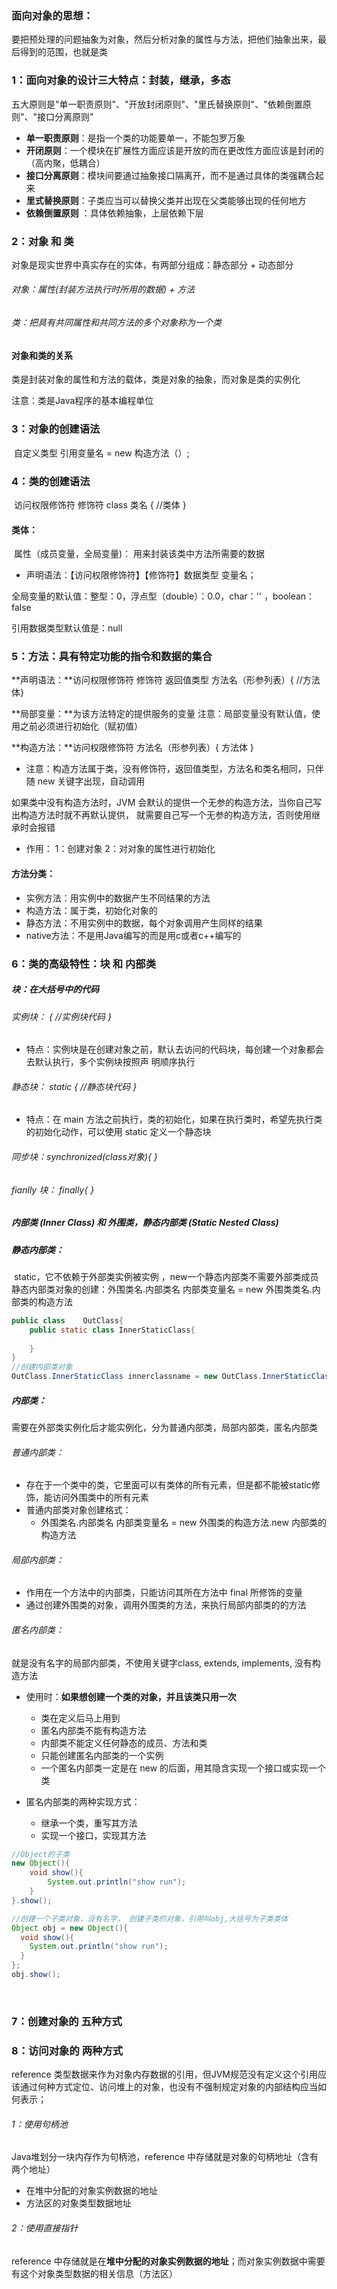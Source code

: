### 面向对象的思想：

要把预处理的问题抽象为对象，然后分析对象的属性与方法，把他们抽象出来，最后得到的范围，也就是类

### 1：面向对象的设计三大特点：封装，继承，多态

五大原则是"单一职责原则"、"开放封闭原则"、"里氏替换原则"、"依赖倒置原则"、"接口分离原则"

- **单一职责原则**：是指一个类的功能要单一，不能包罗万象
- **开闭原则**：一个模块在扩展性方面应该是开放的而在更改性方面应该是封闭的（高内聚，低耦合）
- **接口分离原则**：模块间要通过抽象接口隔离开，而不是通过具体的类强耦合起来
- **里式替换原则**：子类应当可以替换父类并出现在父类能够出现的任何地方
- **依赖倒置原则** ：具体依赖抽象，上层依赖下层



### 2：对象 和 类

对象是现实世界中真实存在的实体，有两部分组成：静态部分 + 动态部分

###### 对象：属性(封装方法执行时所用的数据) + 方法

###### 类：把具有共同属性和共同方法的多个对象称为一个类



#### 对象和类的关系

类是封装对象的属性和方法的载体，类是对象的抽象，而对象是类的实例化

注意：类是Java程序的基本编程单位

### 3：对象的创建语法 

​	自定义类型  引用变量名 = new  构造方法（）;  

### 4：类的创建语法

​	 访问权限修饰符    修饰符     class  类名    {   //类体   }

#### 类体：

​	属性（成员变量，全局变量)： 用来封装该类中方法所需要的数据

- 声明语法：【访问权限修饰符】【修饰符】数据类型 变量名；

全局变量的默认值：整型：0，浮点型（double）：0.0，char：'' ，boolean：false

引用数据类型默认值是：null



### 5：方法：具有特定功能的指令和数据的集合

**声明语法：**访问权限修饰符  修饰符   返回值类型  方法名（形参列表）{ //方法体}

**局部变量：**为该方法特定的提供服务的变量
	  注意：局部变量没有默认值，使用之前必须进行初始化（赋初值）

**构造方法：**访问权限修饰符   方法名（形参列表）{ 方法体    }

- 注意：构造方法属于类，没有修饰符，返回值类型，方法名和类名相同，只伴随 new 关键字出现，自动调用


如果类中没有构造方法时，JVM 会默认的提供一个无参的构造方法，当你自己写出构造方法时就不再默认提供，
就需要自己写一个无参的构造方法，否则使用继承时会报错

- 作用：
  		1：创建对象
    		2：对对象的属性进行初始化

#### 方法分类：

- 实例方法：用实例中的数据产生不同结果的方法
- 构造方法：属于类，初始化对象的
- 静态方法：不用实例中的数据，每个对象调用产生同样的结果
- native方法：不是用Java编写的而是用c或者c++编写的



### 6：类的高级特性：块  和  内部类

##### 块：在大括号中的代码

###### 实例块： {   //实例块代码  }

- 特点：实例块是在创建对象之前，默认去访问的代码块，每创建一个对象都会去默认执行，多个实例块按照声		   明顺序执行
  

###### 静态块：  static {   //静态块代码 }

- 特点：在 main 方法之前执行，类的初始化，如果在执行类时，希望先执行类的初始化动作，可以使用 static 定义一个静态块


###### 同步块：synchronized(class对象){ }

###### fianlly 块： finally{ }



##### 内部类 (Inner Class) 和 外围类，静态内部类 (Static Nested Class)  

##### 静态内部类：

​	static，它不依赖于外部类实例被实例 ，new一个静态内部类不需要外部类成员
静态内部类对象的创建：外围类名.内部类名  内部类变量名  = new 外围类类名.内部类的构造方法

```java
public class 	OutClass{
	public static class InnerStaticClass{
			
	}
}
//创建内部类对象
OutClass.InnerStaticClass innerclassname = new OutClass.InnerStaticClass();
```



##### 内部类：

需要在外部类实例化后才能实例化，分为普通内部类，局部内部类，匿名内部类

###### 普通内部类：

- 存在于一个类中的类，它里面可以有类体的所有元素，但是都不能被static修饰，能访问外围类中的所有元素
- 普通内部类对象创建格式：
  - 外围类名.内部类名  内部类变量名 = new 外围类的构造方法.new 内部类的构造方法

###### 局部内部类：

- 作用在一个方法中的内部类，只能访问其所在方法中 final 所修饰的变量
- 通过创建外围类的对象，调用外围类的方法，来执行局部内部类的的方法

###### 匿名内部类：

就是没有名字的局部内部类，不使用关键字class, extends, implements, 没有构造方法

- 使用时：**如果想创建一个类的对象，并且该类只用一次**
  - 类在定义后马上用到
  - 匿名内部类不能有构造方法
  - 内部类不能定义任何静态的成员、方法和类
  - 只能创建匿名内部类的一个实例
  - 一个匿名内部类一定是在 new 的后面，用其隐含实现一个接口或实现一个类

- 匿名内部类的两种实现方式：
  - 继承一个类，重写其方法
  - 实现一个接口，实现其方法

```java
//Object的子类
new Object(){
    void show(){
        System.out.println("show run");                
    }
}.show();

//创建一个子类对象，没有名字， 创建子类的对象，引用叫obj,大括号为子类类体
Object obj = new Object(){
  void show(){
    System.out.println("show run");
  }
};
obj.show();
```

​         

### 7：创建对象的 五种方式

[](https://github.com/likang315/Java-and-Middleware/blob/master/2%EF%BC%9AJava_note/2%EF%BC%9A%E9%9D%A2%E5%90%91%E5%AF%B9%E8%B1%A1_OOP/%E5%88%9B%E5%BB%BA%E5%AF%B9%E8%B1%A1%E7%9A%845%20%E4%B8%AD%E6%96%B9%E5%BC%8F.jpg?raw=true)

###  8：访问对象的 两种方式

reference 类型数据来作为对象内存数据的引用，但JVM规范没有定义这个引用应该通过何种方式定位、访问堆上的对象，也没有不强制规定对象的内部结构应当如何表示；

###### 1：使用句柄池

Java堆划分一块内存作为句柄池，reference 中存储就是对象的句柄地址（含有两个地址）

- 在堆中分配的对象实例数据的地址
- 方法区的对象类型数据地址

###### 2：使用直接指针

reference 中存储就是在**堆中分配的对象实例数据的地址**；而对象实例数据中需要有这个对象类型数据的相关信息（方法区）




